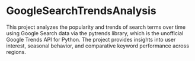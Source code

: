 # GoogleSearchTrendsAnalysis
This project analyzes the popularity and trends of search terms over time using Google Search data via the pytrends library, which is the unofficial Google Trends API for Python. The project provides insights into user interest, seasonal behavior, and comparative keyword performance across regions.
